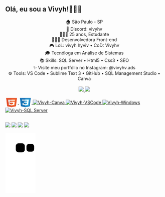 ## Olá, eu sou a Vivyh!🙋🏻‍♀️
<div align="center">
🏠 São Paulo - SP <br>
🐸 Discord: vivyhv <br>
💁🏻‍♀️ 25 anos, Estudante <br>
👩🏻‍💻 Desenvolvedora Front-end <br>
🎮 LoL: vivyh hyviv • CoD: Vivyhv <br>
🎓 Tecnóloga em Análise de Sistemas <br>
📚 Skills: SQL Server • Html5 • Css3 • SEO <br>
✨ Visite meu portfólio no Instagram: @vivyhv.ads <br>
⚙️ Tools: VS Code • Sublime Text 3 • GitHub • SQL Management Studio • Canva
  </div>
  <br>


<div align="center">
  <a href="https://github.com/vivyhv">
  <img height="200em" widht="73%" src="https://github-readme-stats.vercel.app/api?username=vivyhv&show_icons=true&theme=gotham&include_all_commits=true&count_private=true"/>
  <img height="200em" widht="200%" src="https://github-readme-stats.vercel.app/api/top-langs/?username=vivyhv&layout=compact&langs_count=7&theme=gotham"/>
</div>
<div style="display: inline_block"><br>
  <img align="center" alt="Vivyh-HTML5" height="30" width="40" src="https://raw.githubusercontent.com/devicons/devicon/master/icons/html5/html5-original.svg">
  <img align="center" alt="Vivyh-CSS3" height="30" width="40" src="https://raw.githubusercontent.com/devicons/devicon/master/icons/css3/css3-original.svg">
  <img align="center" alt="Vivyh-Canva" height="30" width="40" src="https://cdn.jsdelivr.net/gh/devicons/devicon/icons/canva/canva-original.svg"/>
  <img align="center" alt="Vivyh-VSCode" height="30" width="40" src="https://cdn.jsdelivr.net/gh/devicons/devicon/icons/vscode/vscode-original-wordmark.svg"/>
  <img align="center" alt="Vivyh-Windows" height="30" width="40" src="https://cdn.jsdelivr.net/gh/devicons/devicon/icons/windows8/windows8-original.svg"/>
  <img align="center" alt="Vivyh-SQL Server" height="30" width="40" src="https://cdn.jsdelivr.net/gh/devicons/devicon/icons/microsoftsqlserver/microsoftsqlserver-plain.svg"/>
  </div>
 

          
  ##
 
<div>
  <a href="https://instagram.com/vivyhv.ads" target="_blank"><img src="https://img.shields.io/badge/-Instagram-%23E4405F?style=for-the-badge&logo=instagram&logoColor=white" target="_blank"></a>
  <a href = "mailto:vivyh.nascimento10@hotmail.com"><img src="https://img.shields.io/badge/-Outlook-%23333?style=for-the-badge&logo=gmail&logoColor=blue" target="_blank"></a>
  <a href="https://www.linkedin.com/in/vivianefeitosa10" target="_blank"><img src="https://img.shields.io/badge/-LinkedIn-%230077B5?style=for-the-badge&logo=linkedin&logoColor=white" target="_blank"></a>
  <a href="https://discord.gg/jYtwZsR7Xs" target="_blank"><img src="https://img.shields.io/badge/-Discord-7289DA?style=for-the-badge&logo=discord&logoColor=white" target="_blank"></a>
 
  
 ![Snake animation](https://github.com/vivyhv/vivyhv/blob/output/github-contribution-grid-snake.svg)
</div>
